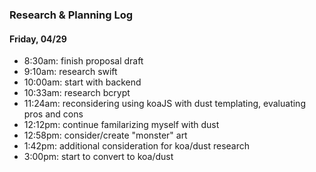 ### Research & Planning Log
#### Friday, 04/29
* 8:30am: finish proposal draft
* 9:10am: research swift
* 10:00am: start with backend
* 10:33am: research bcrypt
* 11:24am: reconsidering using koaJS with dust templating, evaluating pros and cons
* 12:12pm: continue familarizing myself with dust
* 12:58pm: consider/create "monster" art
* 1:42pm: additional consideration for koa/dust research
* 3:00pm: start to convert to koa/dust